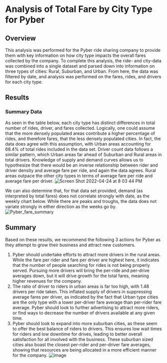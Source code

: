 # Analysis of Total Fare by City Type for Pyber
## Overview
This analysis was performed for the Pyber ride sharing company to provide them with key information on how city type impacts the overall fares collected by the company. To complete this analysis, the ride- and city-data was combined into a single dataset and parsed down into information on three types of cities: Rural, Suburban, and Urban. From here, the data was filtered by date, and analysis was performed on the fares, rides, and drivers for each city type. 
## Results
### Summary Data
As seen in the table below, each city type has distinct differences in total number of rides, driver, and fares collected. Logically, one could assume that the more densely populated areas contribute a higher percentage of rides, and therefore fares, that the less densely populated cities. In fact, the data does agree with this assumption, with Urban areas accounting for 68.4% of total rides included in the data set. Driver count data follows a similar pattern, which Urban areas far ahead of Suburban and Rural areas in total drivers. Knowledge of supply and demand curves allows us to hypothesize that there would be an inverse relationship between rider and driver density and average fare per ride, and again the data agrees. Rural areas outpace the other city types in terms of average fare per ride and average fare per driver. 
![Screen Shot 2022-04-24 at 8 03 44 PM](https://user-images.githubusercontent.com/100643755/165013931-b6fe5a4c-da67-420d-beff-bc6f7e187c71.png) 

  We can also determine that, for that data set provided, demand (as interpreted by total fares) does not correlate strongly with date, as the weekly chart below. While there are peaks and troughs, the data does not variate strongly in either direction as the weeks go by.
![Pyber_fare_summary](https://user-images.githubusercontent.com/100643755/165020705-0ed27a6d-2c71-4f2d-90dd-1bcc8332fca4.png)
## Summary
Based on these results, we recommend the following 3 actions for Pyber as they attempt to grow their business and attract new customers.
  1. Pyber should undertake efforts to attract more drivers in the rural areas. While the fare per rider and fare per driver are highest here, it indicates that the number of people searching for rides is not being properly served. Pursuing more drivers will bring the per-ride and per-drive averages down, but it will drive growth for the total fares, meaning higher revenues for the company.
  2. The ratio of driver to riders in urban areas is far too high, with 1.48 drivers per ride taken. This inflated supply of drivers in suppressing average fares per driver, as indicated by the fact that Urban type cities are the only type with a lower per-driver fare average than per-rider fare average. Pyber should look to further advertising to attract more riders, or find ways to decrease the number of drivers available at any given time.
  3. Pyber should look to expand into more suburban cities, as these seem to offer the best balance of riders to drivers. This ensures low wait times for riders and low downtime for drives, leading to better overall satisfaction for all involved with the business. These suburban sized cities also boast the closest per-rider and per-driver fare averages, showing that resources are being allocated in a more efficient manner for the company.
![image](https://user-images.githubusercontent.com/100643755/165022849-d1065135-a072-4df1-a727-a445ba4f4e80.png)

   

